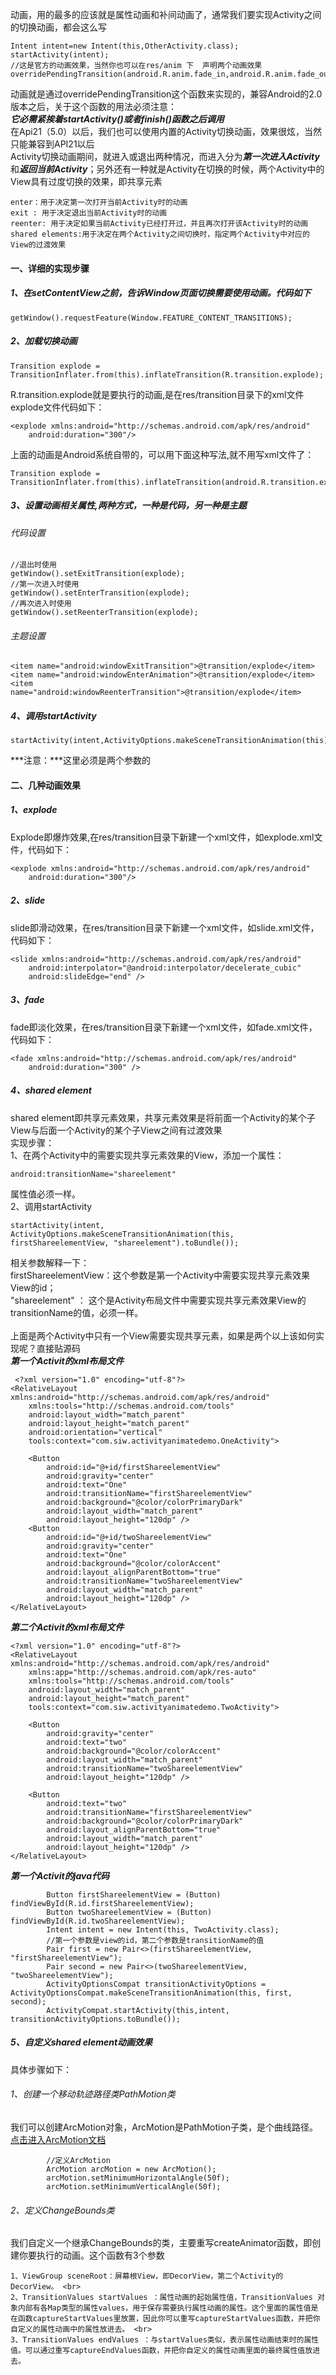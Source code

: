 动画，用的最多的应该就是属性动画和补间动画了，通常我们要实现Activity之间的切换动画，都会这么写<br>
```
Intent intent=new Intent(this,OtherActivity.class);
startActivity(intent);
//这是官方的动画效果，当然你也可以在res/anim 下  声明两个动画效果
overridePendingTransition(android.R.anim.fade_in,android.R.anim.fade_out);
```
动画就是通过overridePendingTransition这个函数来实现的，兼容Android的2.0版本之后，关于这个函数的用法必须注意：<br>
***它必需紧挨着startActivity()或者finish()函数之后调用***
<br>
在Api21（5.0）以后，我们也可以使用内置的Activity切换动画，效果很炫，当然只能兼容到API21以后<br>
Activity切换动画期间，就进入或退出两种情况，而进入分为***第一次进入Activity***和***返回当前Activity***；另外还有一种就是Activity在切换的时候，两个Activity中的View具有过度切换的效果，即共享元素<br>
```
enter：用于决定第一次打开当前Activity时的动画 
exit : 用于决定退出当前Activity时的动画 
reenter: 用于决定如果当前Activity已经打开过，并且再次打开该Activity时的动画 
shared elements:用于决定在两个Activity之间切换时，指定两个Activity中对应的View的过渡效果
```
#### 一、详细的实现步骤
##### 1、在setContentView之前，告诉Window页面切换需要使用动画。代码如下
```
getWindow().requestFeature(Window.FEATURE_CONTENT_TRANSITIONS);
```
##### 2、加载切换动画
```
Transition explode = TransitionInflater.from(this).inflateTransition(R.transition.explode);
```
R.transition.explode就是要执行的动画,是在res/transition目录下的xml文件explode文件代码如下：
```
<explode xmlns:android="http://schemas.android.com/apk/res/android"
    android:duration="300"/>
```
上面的动画是Android系统自带的，可以用下面这种写法,就不用写xml文件了：<br>
```
Transition explode = TransitionInflater.from(this).inflateTransition(android.R.transition.explode);
```
##### 3、设置动画相关属性,两种方式，一种是代码，另一种是主题
###### 代码设置
```
//退出时使用
getWindow().setExitTransition(explode);
//第一次进入时使用
getWindow().setEnterTransition(explode);
//再次进入时使用
getWindow().setReenterTransition(explode);
```
###### 主题设置
```
<item name="android:windowExitTransition">@transition/explode</item>
<item name="android:windowEnterAnimation">@transition/explode</item>
<item name="android:windowReenterTransition">@transition/explode</item>
```
##### 4、调用startActivity
```
startActivity(intent,ActivityOptions.makeSceneTransitionAnimation(this).toBundle());
```
***注意：***这里必须是两个参数的

#### 二、几种动画效果
##### 1、explode
Explode即爆炸效果,在res/transition目录下新建一个xml文件，如explode.xml文件，代码如下：<br>
```
<explode xmlns:android="http://schemas.android.com/apk/res/android"
    android:duration="300"/>
```
##### 2、slide
slide即滑动效果，在res/transition目录下新建一个xml文件，如slide.xml文件，代码如下：<br>
```
<slide xmlns:android="http://schemas.android.com/apk/res/android"
    android:interpolator="@android:interpolator/decelerate_cubic"
    android:slideEdge="end" />
```
##### 3、fade
fade即淡化效果，在res/transition目录下新建一个xml文件，如fade.xml文件，代码如下：<br>
```
<fade xmlns:android="http://schemas.android.com/apk/res/android"
    android:duration="300" />
```
##### 4、shared element
shared element即共享元素效果，共享元素效果是将前面一个Activity的某个子View与后面一个Activity的某个子View之间有过渡效果<br>
实现步骤：<br>
1、在两个Activity中的需要实现共享元素效果的View，添加一个属性：
```
android:transitionName="shareelement"
```
属性值必须一样。<br>
2、调用startActivity
```
startActivity(intent, ActivityOptions.makeSceneTransitionAnimation(this, firstShareelementView, "shareelement").toBundle());
```
相关参数解释一下：<br>
firstShareelementView：这个参数是第一个Activity中需要实现共享元素效果View的id；<br>
"shareelement" ： 这个是Activity布局文件中需要实现共享元素效果View的transitionName的值，必须一样。<br>
<br>
上面是两个Activity中只有一个View需要实现共享元素，如果是两个以上该如何实现呢？直接贴源码<br>
***第一个Activit的xml布局文件***<br>
```
 <?xml version="1.0" encoding="utf-8"?>
<RelativeLayout xmlns:android="http://schemas.android.com/apk/res/android"
    xmlns:tools="http://schemas.android.com/tools"
    android:layout_width="match_parent"
    android:layout_height="match_parent"
    android:orientation="vertical"
    tools:context="com.siw.activityanimatedemo.OneActivity">

    <Button
        android:id="@+id/firstShareelementView"
        android:gravity="center"
        android:text="One"
        android:transitionName="firstShareelementView"
        android:background="@color/colorPrimaryDark"
        android:layout_width="match_parent"
        android:layout_height="120dp" />
    <Button
        android:id="@+id/twoShareelementView"
        android:gravity="center"
        android:text="One"
        android:background="@color/colorAccent"
        android:layout_alignParentBottom="true"
        android:transitionName="twoShareelementView"
        android:layout_width="match_parent"
        android:layout_height="120dp" />
</RelativeLayout>

```
***第二个Activit的xml布局文件***<br>
```
<?xml version="1.0" encoding="utf-8"?>
<RelativeLayout xmlns:android="http://schemas.android.com/apk/res/android"
    xmlns:app="http://schemas.android.com/apk/res-auto"
    xmlns:tools="http://schemas.android.com/tools"
    android:layout_width="match_parent"
    android:layout_height="match_parent"
    tools:context="com.siw.activityanimatedemo.TwoActivity">

    <Button
        android:gravity="center"
        android:text="two"
        android:background="@color/colorAccent"
        android:layout_width="match_parent"
        android:transitionName="twoShareelementView"
        android:layout_height="120dp" />

    <Button
        android:text="two"
        android:transitionName="firstShareelementView"
        android:background="@color/colorPrimaryDark"
        android:layout_alignParentBottom="true"
        android:layout_width="match_parent"
        android:layout_height="120dp" />
</RelativeLayout>

```
***第一个Activit的java代码***<br>
```
        Button firstShareelementView = (Button) findViewById(R.id.firstShareelementView);
        Button twoShareelementView = (Button) findViewById(R.id.twoShareelementView);
        Intent intent = new Intent(this, TwoActivity.class);
        //第一个参数是view的id，第二个参数是transitionName的值
        Pair first = new Pair<>(firstShareelementView, "firstShareelementView");
        Pair second = new Pair<>(twoShareelementView, "twoShareelementView");
        ActivityOptionsCompat transitionActivityOptions = ActivityOptionsCompat.makeSceneTransitionAnimation(this, first, second);
        ActivityCompat.startActivity(this,intent, transitionActivityOptions.toBundle());
```
##### 5、自定义shared element动画效果
具体步骤如下：<br>
###### 1、创建一个移动轨迹路径类PathMotion类
我们可以创建ArcMotion对象，ArcMotion是PathMotion子类，是个曲线路径。<br>
[点击进入ArcMotion文档](https://developer.android.com/reference/android/transition/ArcMotion.html) <br>
```
        //定义ArcMotion
        ArcMotion arcMotion = new ArcMotion();
        arcMotion.setMinimumHorizontalAngle(50f);
        arcMotion.setMinimumVerticalAngle(50f);
```
######  2、定义ChangeBounds类
我们自定义一个继承ChangeBounds的类，主要重写createAnimator函数，即创建你要执行的动画。这个函数有3个参数
```
1、ViewGroup sceneRoot：屏幕根View，即DecorView，第二个Activity的DecorView。 <br>
2、TransitionValues startValues ：属性动画的起始属性值，TransitionValues 对象内部有各Map类型的属性values，用于保存需要执行属性动画的属性。这个里面的属性值是在函数captureStartValues里放置，因此你可以重写captureStartValues函数，并把你自定义的属性动画中的属性放进去。 <br>
3、TransitionValues endValues ：与startValues类似，表示属性动画结束时的属性值。可以通过重写captureEndValues函数，并把你自定义的属性动画里面的最终属性值放进去。
```




